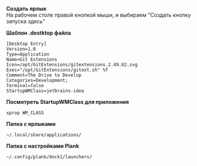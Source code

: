 
**Создать ярлык**  
На рабочем столе правой кнопкой мыши, и выбираем "Создать кнопку запуска здесь"

**Шаблон .destktop файла**

    [Desktop Entry]
    Version=1.0
    Type=Application
    Name=Git Extensions
    Icon=/opt/GitExtensions/gitextensions.2.49.02.svg
    Exec="/opt/GitExtensions/gitext.sh" %f
    Comment=The Drive to Develop
    Categories=Development;    
    Terminal=false
    StartupWMClass=jetbrains-idea

**Посмотреть StartupWMClass для приложения**

    xprop WM_CLASS

**Папка с ярлыками**  

    ~/.local/share/applications/

**Папка с настройками Plank**  

    ~/.config/plank/dock1/launchers/
